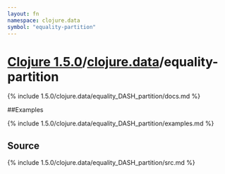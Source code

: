 ```yaml
---
layout: fn
namespace: clojure.data
symbol: "equality-partition"
---
```


# [Clojure 1.5.0](../../)/[clojure.data](../)/equality-partition

{% include 1.5.0/clojure.data/equality_DASH_partition/docs.md %}

##Examples

{% include 1.5.0/clojure.data/equality_DASH_partition/examples.md %}
## Source
{% include 1.5.0/clojure.data/equality_DASH_partition/src.md %}

